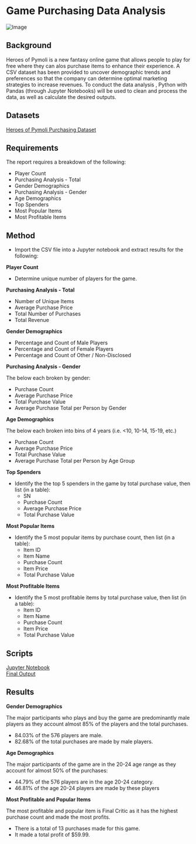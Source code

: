 # Game Purchasing Data Analysis

![Image](https://2s7gjr373w3x22jf92z99mgm5w-wpengine.netdna-ssl.com/wp-content/uploads/2019/08/KPI_shutterstock_everything-possible.jpg)

## Background
Heroes of Pymoli is a new fantasy online game that allows people to play for free where they can alos purchase items to enhance their experience.  A CSV dataset has been provided to uncover demographic trends and preferences so that the company can determine optimal marketing strategies to increase revenues.  To conduct the data analysis , Python with Pandas (through Jupyter Notebooks) will be  used to clean and process the data, as well as calculate the desired outputs.

## Datasets
[Heroes of Pymoli Purchasing Dataset](https://github.com/cecileung1208/Game-Purchasing-DataAnalysis/blob/master/Heroes%20of%20Pymoli/Resources/HeroesOfPymoli_Purchase_Data.csv)

## Requirements
The report requires a breakdown of the following:

* Player Count
* Purchasing Analysis - Total
* Gender Demographics
* Purchasing Analysis - Gender
* Age Demographics
* Top Spenders
* Most Popular Items
* Most Profitable Items


## Method
* Import the CSV file into a Jupyter notebook and extract results for the following:

**Player Count**
* Determine unique number of players for the game.

**Purchasing Analysis - Total**
* Number of Unique Items
* Average Purchase Price
* Total Number of Purchases
* Total Revenue

**Gender Demographics**
* Percentage and Count of Male Players
* Percentage and Count of Female Players
* Percentage and Count of Other / Non-Disclosed

**Purchasing Analysis - Gender** 

The below each broken by gender:
* Purchase Count
* Average Purchase Price
* Total Purchase Value
* Average Purchase Total per Person by Gender

**Age Demographics**

The below each broken into bins of 4 years (i.e. <10, 10-14, 15-19, etc.)
* Purchase Count
* Average Purchase Price
* Total Purchase Value
* Average Purchase Total per Person by Age Group

**Top Spenders**

* Identify the the top 5 spenders in the game by total purchase value, then list (in a table):
  * SN
  * Purchase Count
  * Average Purchase Price
  * Total Purchase Value

**Most Popular Items**

* Identify the 5 most popular items by purchase count, then list (in a table):
  * Item ID
  * Item Name
  * Purchase Count
  * Item Price
  * Total Purchase Value

**Most Profitable Items**

* Identify the 5 most profitable items by total purchase value, then list (in a table):
  * Item ID
  * Item Name
  * Purchase Count
  * Item Price
  * Total Purchase Value

## Scripts
[Jupyter Notebook](https://github.com/cecileung1208/Game-Purchasing-Data-Analysis/blob/master/Heroes%20of%20Pymoli/HerosOfPymoli.ipynb)<br>
[Final Output](https://github.com/cecileung1208/Game-Purchasing-Data-Analysis/blob/master/Heroes%20of%20Pymoli/HeroesOfPymoli%20-%20Final%20Output.docx)

## Results

**Gender Demographics**

The major participants who plays and buy the game are predominantly male players as they account almost 85% of the players and the total purchases.
* 84.03% of the 576 players are male.
* 82.68% of the total purchases are made by male players.

**Age Demographics**

The major participants of the game are in the 20-24 age range as they account for almost 50% of the purchases:
* 44.79% of the 576 players are in the age 20-24 category.
* 46.81% of the age 20-24 players are made by these players

**Most Profitable and Popular Items**

The most profitable and popular item is Final Critic as it has the highest purchase count and made the most profits.
* There is a total of 13 purchases made for this game.
* It made a total profit of $59.99.



